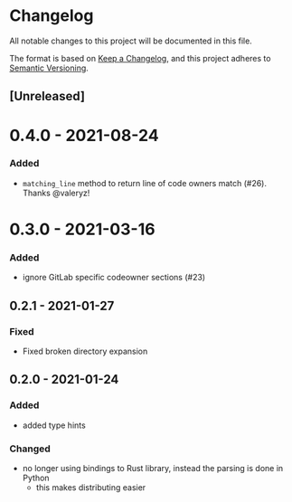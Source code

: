 # Changelog

All notable changes to this project will be documented in this file.

The format is based on [Keep a Changelog](https://keepachangelog.com/en/1.0.0/),
and this project adheres to [Semantic Versioning](https://semver.org/spec/v2.0.0.html).

## [Unreleased]

# 0.4.0 - 2021-08-24

### Added

- `matching_line` method to return line of code owners match (#26). Thanks @valeryz!

# 0.3.0 - 2021-03-16

### Added

- ignore GitLab specific codeowner sections (#23)

## 0.2.1 - 2021-01-27

### Fixed

- Fixed broken directory expansion

## 0.2.0 - 2021-01-24

### Added

- added type hints

### Changed

- no longer using bindings to Rust library, instead the parsing is done in Python
  - this makes distributing easier
